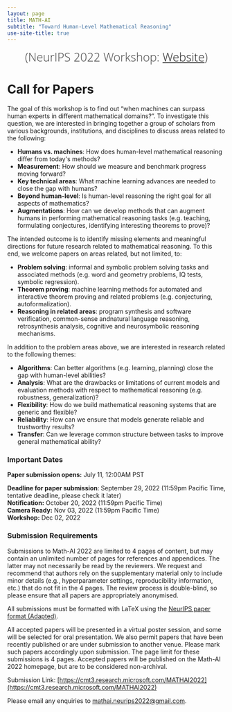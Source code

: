 ```yaml
---
layout: page
title: MATH-AI
subtitle: "Toward Human-Level Mathematical Reasoning"
use-site-title: true
---
```

<div class="venue" style="font-size: 27px; display: block; font-family: 'Open Sans', 'Helvetica Neue', Helvetica, Arial, sans-serif; font-weight: 300; color: #404040; text-align: center;">
  (NeurIPS 2022 Workshop: <a href="https://neurips.cc/Conferences/2022" target="_blank">Website</a>)
</div>

# Call for Papers

The goal of this workshop is to find out “when machines can surpass human experts in different mathematical domains?”. To investigate this question, we are interested in bringing together a group of scholars from various backgrounds, institutions, and disciplines to discuss areas related to the following:
- **Humans vs. machines**: How does human-level mathematical reasoning differ from today's methods?
- **Measurement**: How should we measure and benchmark progress moving forward?
- **Key technical areas**: What machine learning advances are needed to close the gap with humans?
- **Beyond human-level**: Is human-level reasoning the right goal for all aspects of mathematics?
- **Augmentations**: How can we develop methods that can augment humans in performing mathematical reasoning tasks (e.g. teaching, formulating conjectures,  identifying interesting theorems to prove)?

The intended outcome is to identify missing elements and meaningful directions for future research related to mathematical reasoning. To this end, we welcome papers on areas related, but not limited, to:

- **Problem solving**: informal  and symbolic problem solving tasks and associated methods (e.g.  word and geometry problems, IQ tests, symbolic regression).
- **Theorem proving**: machine learning methods for automated and interactive theorem proving and related problems (e.g. conjecturing, autoformalization).
- **Reasoning in related areas**: program synthesis and software verification, common-sense andnatural language reasoning, retrosynthesis analysis, cognitive and neurosymbolic reasoning mechanisms.

In addition to the problem areas above, we are interested in research related to the following themes:
- **Algorithms**: Can better algorithms (e.g. learning, planning) close the gap with human-level abilities?
- **Analysis**: What are the drawbacks or limitations of current models and evaluation methods with respect to mathematical reasoning (e.g. robustness, generalization)? 
- **Flexibility**: How do we build mathematical reasoning systems that are generic and flexible?
- **Reliability**: How can we ensure that models generate reliable and trustworthy results?
- **Transfer**: Can we leverage common structure between tasks to improve general mathematical ability?


### Important Dates 

<!--{% include dates.md %} <a href="{site.url}/2020/img/KR2ML2020_template.zip">NeurIPS paper format (adapted)</a>. -->
**Paper submission opens:** July 11, 12:00AM PST  <br>
<!-- **Deadline for paper submission: Oct 06, 2021 (11:59pm Pacific Time, one day after the ICLR 2022 submission deadline.)** <br> -->
**Deadline for paper submission**: September 29, 2022 (11:59pm Pacific Time, tentative deadline, please check it later) <br>
**Notification:** October 20, 2022 (11:59pm Pacific Time) <br>
**Camera Ready:** Nov 03, 2022 (11:59pm Pacific Time) <br>
**Workshop:** Dec 02, 2022

### Submission Requirements

Submissions to Math-AI 2022 are limited to 4 pages of content, but may contain an unlimited number of pages for references and appendices. The latter may not necessarily be read by the reviewers. We request and recommend that authors rely on the supplementary material only to include minor details (e.g., hyperparameter settings, reproducibility information, etc.) that do not fit in the 4 pages. The review process is double-blind, so please ensure that all papers are appropriately anonymised.

All submissions must be formatted with LaTeX using the [NeurIPS paper format (Adapted)](img/NeurIPS2022_MathAI.zip).

All accepted papers will be presented in a virtual poster session, and some will be selected for oral presentation. We also permit papers that have been recently published or are under submission to another venue. Please mark such papers accordingly upon submission. The page limit for these submissions is 4 pages. Accepted papers will be published on the Math-AI 2022 homepage, but are to be considered non-archival.

Submission Link: [https://cmt3.research.microsoft.com/MATHAI2022](https://cmt3.research.microsoft.com/MATHAI2022)

Please email any enquiries to [mathai.neurips2022@gmail.com](mailto:mathai.neurips2022@gmail.com).
